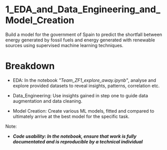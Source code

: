 # 1_EDA_and_Data_Engineering_and_Model_Creation

Build a model for the government of Spain to predict the shortfall between energy generated by fossil fuels and energy generated with renewable sources using supervised machine learning techniques.

# Breakdown
* EDA: In the notebook *"Team_ZF1_explore_away.ipynb"*, analyse and explore provided datasets to reveal insights, patterns, correlation etc.

* Data_Engineering: Use insights gained in step one to guide data augmentation and data cleaning.

* Model Creation: Create various ML models, fitted and compared to ultimately arrive at the best model for the specific task.

Note:

* ***Code usability: In the notebook, ensure that work is fully documentated and is reproducible by a technical individual***